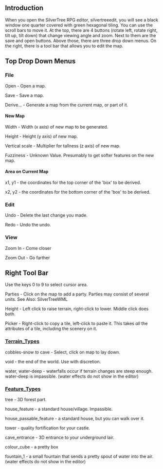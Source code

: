 ## Introduction ##
When you open the SilverTree RPG editor, silvertreeedit, you will see a black window one quarter covered with green hexagonal tiling. You can use the scroll bars to move it. At the top, there are 4 buttons (rotate left, rotate right, tilt up, tilt down) that change viewing angle and zoom. Next to them are the save and open buttons. Above those, there are three drop down menus. On the right, there is a tool bar that allows you to edit the map.

## Top Drop Down Menus ##
### File ###
Open - Open a map.

Save - Save a map.

Derive... - Generate a map from the current map, or part of it.
#### New Map ####
Width - Width (x axis) of new map to be generated.

Height - Height (y axis) of new map.

Vertical scale - Multiplier for tallness (z axis) of new map.

Fuzziness - Unknown Value. Presumably to get softer features on the new map.
#### Area on Current Map ####
x1, y1 - the coordinates for the top corner of the 'box' to be derived.

x2, y2 - the coordinates for the bottom corner of the 'box' to be derived.

### Edit ###
Undo - Delete the last change you made.

Redo - Undo the undo.

### View ###
Zoom In - Come closer

Zoom Out - Go farther

## Right Tool Bar ##
Use the keys 0 to 9 to select cursor area.

Parties - Click on the map to add a party. Parties may consist of several units. See Also: SilverTreeWML

Height - Left click to raise terrain, right-click to lower. Middle click does both.

Picker - Right-click to copy a tile, left-click to paste it. This takes _all_ the attributes of a tile, including the scenery on it.

### [Terrain\_Types](Terrain_Types.md) ###

cobbles-snow _to_ cave - Select, click on map to lay down.

void - the end of the world. Use with discretion.

water, water-deep - waterfalls occur if terrain changes are steep enough. water-deep is impassible. (water effects do not show in the editor)

### [Feature\_Types](Feature_Types.md) ###

tree - 3D forest part.

house\_feature - a standard house/village. Impassible.

house\_passable\_feature - a standard house, but you can walk over it.

tower - quality fortification for your castle.

cave\_entrance - 3D entrance to your underground lair.

colour\_cube - a pretty box

fountain\_1 - a small fountain that sends a pretty spout of water into the air. (water effects do not show in the editor)